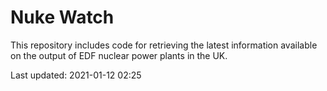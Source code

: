 # Nuke Watch

This repository includes code for retrieving the latest information available on the output of EDF nuclear power plants in the UK.

Last updated: 2021-01-12 02:25